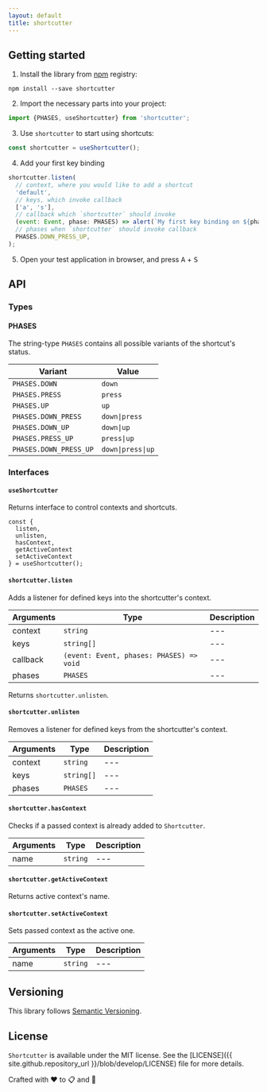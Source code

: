 ```yaml
---
layout: default
title: shortcutter
---
```


## Getting started

1) Install the library from [npm](https://www.npmjs.com/package/shortcutter) registry:
```
npm install --save shortcutter
```

2) Import the necessary parts into your project:
```js
import {PHASES, useShortcutter} from 'shortcutter';
```

3) Use `shortcutter` to start using shortcuts:
```js
const shortcutter = useShortcutter();
```

4) Add your first key binding
```js
shortcutter.listen(
  // context, where you would like to add a shortcut
  'default', 
  // keys, which invoke callback
  ['a', 's'],
  // callback which `shortcutter` should invoke
  (event: Event, phase: PHASES) => alert(`My first key binding on ${phase}`),
  // phases when `shortcutter` should invoke callback 
  PHASES.DOWN_PRESS_UP,
);
```

5) Open your test application in browser, and press <kbd>A</kbd> + <kbd>S</kbd>

## API
### Types
#### PHASES
The string-type `PHASES` contains all possible variants of the shortcut's status.

| Variant | Value |
| --- | --- |
| `PHASES.DOWN` | `down` |
| `PHASES.PRESS` | `press` |
| `PHASES.UP` | `up` |
| `PHASES.DOWN_PRESS` | `down\|press` |
| `PHASES.DOWN_UP` | `down\|up` |
| `PHASES.PRESS_UP` | `press\|up` |
| `PHASES.DOWN_PRESS_UP` | `down\|press\|up` |

### Interfaces
#### `useShortcutter`
Returns interface to control contexts and shortcuts.
```
const {
  listen,
  unlisten,
  hasContext,
  getActiveContext
  setActiveContext
} = useShortcutter();
```

#### `shortcutter.listen`
Adds a listener for defined keys into the shortcutter's context.

| Arguments | Type |Description |
| --- | --- | --- |
| context | `string` | --- |
| keys | `string[]`  | --- |
| callback | `(event: Event, phases: PHASES) => void` | --- |
| phases | `PHASES` | --- |

Returns `shortcutter.unlisten`.

#### `shortcutter.unlisten`
Removes a listener for defined keys from the shortcutter's context.

| Arguments | Type |Description |
| --- | --- | --- |
| context | `string` | --- |
| keys | `string[]`  | --- |
| phases | `PHASES` | --- |

#### `shortcutter.hasContext`
Checks if a passed context is already added to `Shortcutter`.

| Arguments | Type |Description |
| --- | --- | --- |
| name | `string` | --- |

#### `shortcutter.getActiveContext`
Returns active context's name.

#### `shortcutter.setActiveContext`
Sets passed context as the active one.

| Arguments | Type | Description |
| --- | --- | --- |
| name | `string` | --- |

## Versioning
This library follows [Semantic Versioning](https://semver.org/).

## License
`Shortcutter` is available under the MIT license. See the [LICENSE]({{ site.github.repository_url }}/blob/develop/LICENSE) file for more details.

Crafted with :heart: to :clipboard: and :key:
